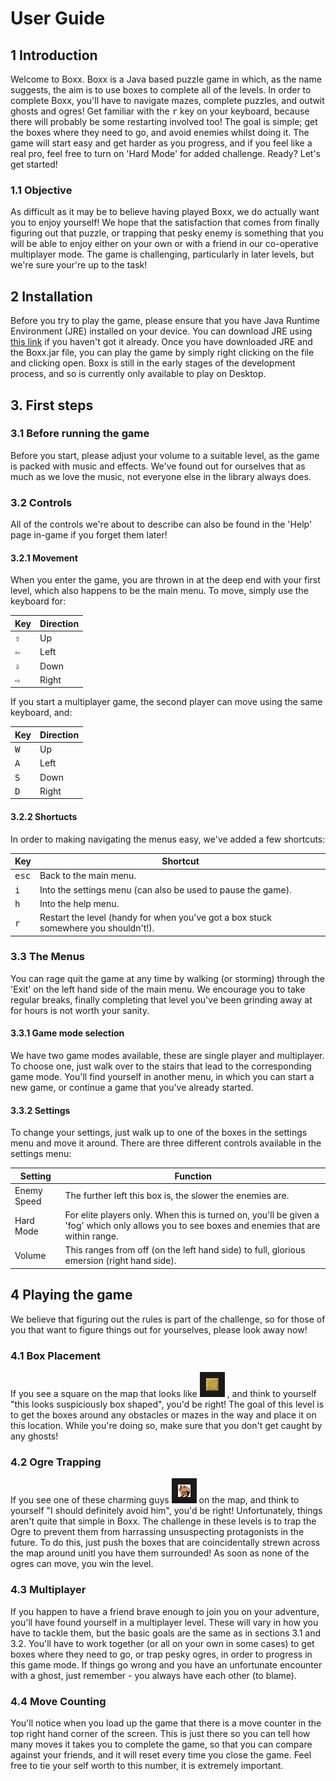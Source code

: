 # User Guide
## 1 Introduction

Welcome to Boxx. Boxx is a Java based puzzle game in which, as the name suggests, the aim is to use boxes to complete all of the levels. In order to complete Boxx, you'll have to navigate mazes, complete puzzles, and outwit ghosts and ogres! Get familiar with the <kbd>r</kbd> key on your keyboard, because there will probably be some restarting involved too! The goal is simple; get the boxes where they need to go, and avoid enemies whilst doing it. The game will start easy and get harder as you progress, and if you feel like a real pro, feel free to turn on 'Hard Mode' for added challenge. Ready? Let's get started!

### 1.1 Objective

As difficult as it may be to believe having played Boxx, we do actually want you to enjoy yourself! We hope that the satisfaction that comes from finally figuring out that puzzle, or trapping that pesky enemy is something that you will be able to enjoy either on your own or with a friend in our co-operative multiplayer mode. The game is challenging, particularly in later levels, but we're sure your're up to the task!

## 2 Installation

Before you try to play the game, please ensure that you have Java Runtime Environment (JRE) installed on your device. You can download JRE using [this link](https://www.java.com/en/download/) if you haven't got it already. Once you have downloaded JRE and the Boxx.jar file, you can play the game by simply right clicking on the file and clicking open. Boxx is still in the early stages of the development process, and so is currently only available to play on Desktop.

## 3. First steps

### 3.1 Before running the game

Before you start, please adjust your volume to a suitable level, as the game is packed with music and effects. We've found out for ourselves that as much as we love the music, not everyone else in the library always does.
 
### 3.2 Controls 

All of the controls we're about to describe can also be found in the 'Help' page in-game if you forget them later!

#### 3.2.1 Movement 

When you enter the game, you are thrown in at the deep end with your first level, which also happens to be the main menu. To move, simply use the keyboard for:

| Key     | Direction |
| ------- | --------- |
| <kbd>⇧</kbd> | Up   |
| <kbd>⇦</kbd>  | Left  |
| <kbd>⇩</kbd>   | Down   |
| <kbd>⇨</kbd> | Right   |

If you start a multiplayer game, the second player can move using the same keyboard, and: 

| Key     | Direction |
| ------- | --------- |
| <kbd>W</kbd> | Up   |
| <kbd>A</kbd>  | Left  |
| <kbd>S</kbd>   | Down   |
| <kbd>D</kbd> | Right   |

#### 3.2.2 Shortucts 

In order to making navigating the menus easy, we've added a few shortcuts:

| Key     | Shortcut |
| ------- | --------- |
| <kbd>esc</kbd> | Back to the main menu.   |
| <kbd>i</kbd>  | Into the settings menu (can also be used to pause the game).  |
| <kbd>h</kbd>   | Into the help menu.   |
| <kbd>r</kbd> | Restart the level (handy for when you've got a box stuck somewhere you shouldn't!).  |

### 3.3 The Menus

You can rage quit the game at any time by walking (or storming) through the 'Exit' on the left hand side of the main menu. We encourage you to take regular breaks, finally completing that level you've been grinding away at for hours is not worth your sanity.

#### 3.3.1 Game mode selection

We have two game modes available, these are single player and multiplayer. To choose one, just walk over to the stairs that lead to the corresponding game mode. You'll find yourself in another menu, in which you can start a new game, or continue a game that you've already started.

#### 3.3.2 Settings

To change your settings, just walk up to one of the boxes in the settings menu and move it around. 
There are three different controls available in the settings menu:

| Setting     | Function |
| ------- | --------- |
| Enemy Speed | The further left this box is, the slower the enemies are. |
| Hard Mode | For elite players only. When this is turned on, you'll be given a 'fog' which only allows you to see boxes and enemies that are within range. |
| Volume   | This ranges from off (on the left hand side) to full, glorious emersion (right hand side). |
 
## 4 Playing the game

We believe that figuring out the rules is part of the challenge, so for those of you that want to figure things out for yourselves, please look away now!

### 4.1 Box Placement

If you see a square on the map that looks like <img src="https://github.com/perrymant/dungeon-game/blob/master/core/assets/temp/area.png" alt="IMAGE ALT TEXT HERE" width="20" height="20" border="10" /></a> , and think to yourself "this looks suspiciously box shaped", you'd be right! The goal of this level is to get the boxes around any obstacles or mazes in the way and place it on this location. While you're doing so, make sure that you don't get caught by any ghosts!

### 4.2 Ogre Trapping

If you see one of these charming guys <img src="https://github.com/perrymant/dungeon-game/blob/master/core/assets/temp/monster.png" alt="IMAGE ALT TEXT HERE" width="20" height="20" border="10" /></a> on the map, and think to yourself "I should definitely avoid him", you'd be right! Unfortunately, things aren't quite that simple in Boxx. The challenge in these levels is to trap the Ogre to prevent them from harrassing unsuspecting protagonists in the future. To do this, just push the boxes that are coincidentally strewn across the map around unitl you have them surrounded! As soon as none of the ogres can move, you win the level.

### 4.3 Multiplayer

If you happen to have a friend brave enough to join you on your adventure, you'll have found yourself in a multiplayer level. These will vary in how you have to tackle them, but the basic goals are the same as in sections 3.1 and 3.2. You'll have to work together (or all on your own in some cases) to get boxes where they need to go, or trap pesky ogres, in order to progress in this game mode. If things go wrong and you have an unfortunate encounter with a ghost, just remember - you always have each other (to blame).

### 4.4 Move Counting

You'll notice when you load up the game that there is a move counter in the top right hand corner of the screen. This is just there so you can tell how many moves it takes you to complete the game, so that you can compare against your friends, and it will reset every time you close the game. Feel free to tie your self worth to this number, it is extremely important.
